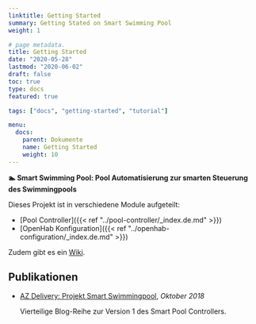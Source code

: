 ```yaml
---
linktitle: Getting Started
summary: Getting Stated on Smart Swimming Pool
weight: 1

# page metadata.
title: Getting Started
date: "2020-05-28"
lastmod: "2020-06-02"
draft: false
toc: true
type: docs
featured: true

tags: ["docs", "getting-started", "tutorial"]

menu:
  docs:
    parent: Dokumente
    name: Getting Started
    weight: 10
---
```


**🏊 Smart Swimming Pool: Pool Automatisierung zur smarten Steuerung des Swimmingpools**

Dieses Projekt ist in verschiedene Module aufgeteilt:

- [Pool Controller]({{< ref "../pool-controller/_index.de.md" >}})
- [OpenHab Konfiguration]({{< ref "../openhab-configuration/_index.de.md" >}})

Zudem gibt es ein [Wiki](https://github.com/smart-swimmingpool/smart-swimmingpool/wiki).

## Publikationen

- [AZ Delivery: Projekt Smart Swimmingpool](https://www.az-delivery.de/blogs/azdelivery-blog-fur-arduino-und-raspberry-pi/projekt-smart-swimmingpool-einleitung), _Oktober 2018_

  Vierteilige Blog-Reihe zur Version 1 des Smart Pool Controllers.
